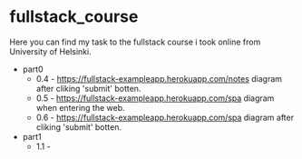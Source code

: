# fullstack_course

Here you can find my task to the fullstack course i took online from University of Helsinki.

* part0
  * 0.4 - https://fullstack-exampleapp.herokuapp.com/notes diagram after cliking 'submit' botten.
  * 0.5 - https://fullstack-exampleapp.herokuapp.com/spa diagram when entering the web.
  * 0.6 -  https://fullstack-exampleapp.herokuapp.com/spa diagram after cliking 'submit' botten.
* part1
  * 1.1 - 
